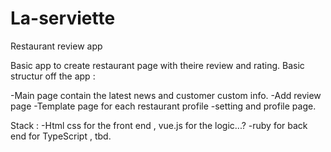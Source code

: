 # La-serviette
Restaurant review app


Basic app to create restaurant page with theire review and rating.
Basic structur off the app :

 -Main page contain the latest news and customer custom info.
 -Add review page 
 -Template page for each restaurant profile
 -setting and profile page.
 
Stack : 
-Html css for the front end , vue.js for the logic...?
-ruby for back end for TypeScript , tbd.
